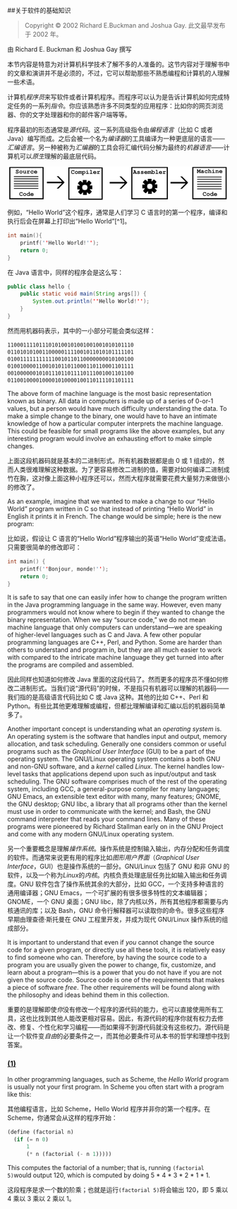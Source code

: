 ##关于软件的基础知识

> Copyright © 2002 Richard E.Buckman and Joshua Gay. 此文最早发布于 2002 年。

由 Richard E. Buckman 和 Joshua Gay 撰写

本节内容是特意为对计算机科学技术了解不多的人准备的。这节内容对于理解书中的文章和演讲并不是必须的，不过，它可以帮助那些不熟悉编程和计算机的人理解一些术语。

计算机*程序员*来写软件或者计算机程序。而程序可以认为是告诉计算机如何完成特定任务的一系列*指令*。你应该熟悉许多不同类型的应用程序：比如你的网页浏览器、你的文字处理器和你的邮件客户端等等。

程序最初的形态通常是*源代码*。这一系列高级指令由*编程语言*（比如 C 或者 Java）编写而成。之后会被一个名为*编译器*的工具编译为一种更底层的语言——*汇编语言*。另一种被称为*汇编器*的工具会将汇编代码分解为最终的*机器语言*——计算机可以*原生*理解的最底层代码。

![code](code.png)

例如，“Hello World”这个程序，通常是人们学习 C 语言时的第一个程序，编译和执行后会在屏幕上打印出“Hello World”[^1]。

```C
int main(){
	printf(''Hello World!'');
    return 0;
} 
```
在 Java 语言中，同样的程序会是这么写：

```Java
public class hello {
	public static void main(String args[]) {
		System.out.println(''Hello World!'');
    }
} 
``` 

然而用机器码表示，其中的一小部分可能会类似这样：

```
1100011110111010100101001001001010101110
0110101010011000001111001011010101111101
0100111111111110010110110000000010100100
0100100001100101011011000110110001101111
0010000001010111011011110111001001101100
0110010000100001010000100110111101101111
```

The above form of machine language is the most basic representation
known as binary. All data in computers is made up of a series of 0-or-1
values, but a person would have much difficulty understanding the data.
To make a simple change to the binary, one would have to have an
intimate knowledge of how a particular computer interprets the machine
language. This could be feasible for small programs like the above
examples, but any interesting program would involve an exhausting effort
to make simple changes.

上面这段机器码就是基本的二进制形式。所有机器数据都是由 0 或 1 组成的，然而人类很难理解这种数据。为了更容易修改二进制的值，需要对如何编译二进制成竹在胸，这对像上面这种小程序还可以，然而大程序就需要花费大量努力来做很小的修改了。

As an example, imagine that we wanted to make a change to our “Hello
World” program written in C so that instead of printing “Hello World” in
English it prints it in French. The change would be simple; here is the
new program:

比如说，假设让 C 语言的“Hello World”程序输出的英语“Hello World”变成法语。只需要很简单的修改即可：

```C
int main() {
    printf(''Bonjour, monde!'');
    return 0; 
}
```

It is safe to say that one can easily infer how to change the program
written in the Java programming language in the same way. However, even
many programmers would not know where to begin if they wanted to change
the binary representation. When we say “source code,” we do not mean
machine language that only computers can understand—we are speaking of
higher-level languages such as C and Java. A few other popular
programming languages are C++, Perl, and Python. Some are harder than
others to understand and program in, but they are all much easier to
work with compared to the intricate machine language they get turned
into after the programs are compiled and assembled.

因此同样也知道如何修改 Java 里面的这段代码了。然而更多的程序员不懂如何修改二进制形式。当我们说“源代码”的时候，不是指只有机器可以理解的机器码——我们指的是高级语言代码比如 C 或 Java 这种。其他的比如 C++、Perl 和 Python。有些比其他更难理解或编程，但都比理解编译和汇编以后的机器码简单多了。

Another important concept is understanding what an *operating system*
is. An operating system is the software that handles input and output,
memory allocation, and task scheduling. Generally one considers common
or useful programs such as the *Graphical User Interface* (GUI) to be a
part of the operating system. The GNU/Linux operating system contains a
both GNU and non-GNU software, and a *kernel* called *Linux*. The kernel
handles low-level tasks that applications depend upon such as
input/output and task scheduling. The GNU software comprises much of the
rest of the operating system, including GCC, a general-purpose compiler
for many languages; GNU Emacs, an extensible text editor with many, many
features; GNOME, the GNU desktop; GNU libc, a library that all programs
other than the kernel must use in order to communicate with the kernel;
and Bash, the GNU command interpreter that reads your command lines.
Many of these programs were pioneered by Richard Stallman early on in
the GNU Project and come with any modern GNU/Linux operating system.

另一个重要概念是理解*操作系统*。操作系统是控制输入输出，内存分配和任务调度的软件。而通常来说更有用的程序比如*图形用户界面*（*Graphical User Interface*，GUI）也是操作系统的一部分。GNU/Linux 包括了 GNU 和非 GNU 的软件，以及一个称为*Linux*的*内核*。内核负责处理底层任务比如输入输出和任务调度。GNU 软件包含了操作系统其余的大部分，比如 GCC，一个支持多种语言的通用编译器；GNU Emacs，一个可扩展的有很多很多特性的文本编辑器；GNOME，一个 GNU 桌面；GNU libc，除了内核以外，所有其他程序都需要与内核通讯的库；以及 Bash，GNU 命令行解释器可以读取你的命令。很多这些程序早期由理查德·斯托曼在 GNU 工程里开发，并成为现代 GNU/Linux 操作系统的组成部分。

It is important to understand that even if *you* cannot change the
source code for a given program, or directly use all these tools, it is
relatively easy to find someone who can. Therefore, by having the source
code to a program you are usually given the power to change, fix,
customize, and learn about a program—this is a power that you do not
have if you are not given the source code. Source code is one of the
requirements that makes a piece of software *free*. The other
requirements will be found along with the philosophy and ideas behind
them in this collection.

重要的是理解即使*你*没有修改一个程序的源代码的能力，也可以直接使用所有工具，这也比找到其他人能改更相对容易。因此，有源代码的程序你就有权力去修改、修复、个性化和学习编程——而如果得不到源代码就没有这些权力。源代码是让一个软件变*自由*的必要条件之一，而其他必要条件可从本书的哲学和理想中找到答案。

### [(1)](#DOCF1)

In other programming languages, such as Scheme, the *Hello World*
program is usually not your first program. In Scheme you often start
with a program like this:

其他编程语言，比如 Scheme，Hello World 程序并非你的第一个程序。在 Scheme，你通常会从这样的程序开始：

```lisp
(define (factorial n) 
  (if (= n 0) 
      1
      (* n (factorial (- n 1)))))
```

This computes the factorial of a number; that is, running
`(factorial 5)`would output 120, which is computed by doing 5 \* 4 \* 3
\* 2 \* 1 \* 1.

这段程序是求一个数的阶乘；也就是运行`(factorial 5)`将会输出 120，即 5 乘以 4 乘以 3 乘以 2 乘以 1。

